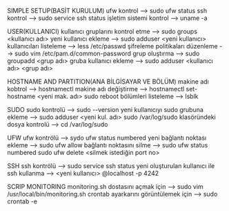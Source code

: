   SIMPLE SETUP(BASİT KURULUM)
ufw kontrol --> sudo ufw status
ssh kontrol --> sudo service ssh status
işletim sistemi kontrol --> uname -a

  USER(KULLANICI)
kullanıcı gruplarını kontrol etme --> sudo groups <kullanıcı adı>
yeni kullanıcı ekleme --> sudo adduser <yeni kullanıcı>
kullanıcıları listeleme --> less /etc/passwd
şifreleme politikaları düzenleme --> sudo vim /etc/pam.d/common-password
grup oluştırma --> sudo groupadd <grup adı>
gruba kullanıcı ekleme --> sudo adduser <kullanıcı adı> <grup adı>

  HOSTNAME AND PARTITION(ANA BİLGİSAYAR VE BÖLÜM)
makine adı kobtrol --> hostnamectl
makine adı değiştirme --> hostnamectl set-hostname <yeni mak. adı>
                          sudo reboot
bölümleri listeleme --> lsblk

  SUDO
sudo kontrolü --> sudo --version
yeni kullanıcıyı sudo grubuna ekleme --> sudo adduser <yeni kul. adı> sudo
/var/log/sudo klasöründeki dosya kontrolü --> cd /var/log/sudo

  UFW
ufw kontrölü --> sydo ufw status numbered
yeni bağlantı noktası ekleme --> sudo ufw allow <port num>
bağlantı noktasını silme --> sudo ufw status numbered
                             sudo ufw delete <silmek istediğin port no>

  SSH
ssh kontrölü --> sudo service ssh status
yeni oluşturulan kullanıcı ile ssh kullanma --> <yeni kullanıcı> @localhost -p 4242

  SCRIP MONITORING
monitoring.sh dostasını açmak için --> sudo vim /usr/local/bin/monitoring.sh
crontab ayarkarını görüntülemek için --> sudo crontab -e
